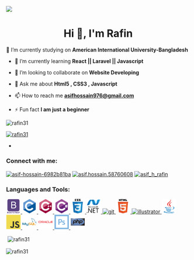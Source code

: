 <img height="400" width="auto" src="https://media.giphy.com/media/7ltN7lCgF2MQE/giphy.gif">
<h1 align="center">Hi 👋, I'm Rafin</h1>
<!--- <h3 align="center">A passionate Web developer from Bangladesh</h3>  --->


🔭 I’m currently studying on **American International University-Bangladesh**

- 🌱 I’m currently learning **React || Laravel || Javascript**

- 👯 I’m looking to collaborate on **Website Developing**

- 💬 Ask me about **Html5 , CSS3 , Javascript**

- 📫 How to reach me **asifhossain976@gmail.com**

- ⚡ Fun fact **I am just a beginner**

<p align="left"> <img src="https://komarev.com/ghpvc/?username=rafin31&label=Profile%20views&color=0e75b6&style=flat" alt="rafin31" /> </p>

<p align="left"> <a href="https://github.com/ryo-ma/github-profile-trophy"><img src="https://github-profile-trophy.vercel.app/?username=rafin31" alt="rafin31" /></a> </p>

- 

<h3 align="left">Connect with me:</h3>
<p align="left">
<a href="https://linkedin.com/in/asif-hossain-6982b81ba" target="blank"><img align="center" src="https://cdn.jsdelivr.net/npm/simple-icons@3.0.1/icons/linkedin.svg" alt="asif-hossain-6982b81ba" height="30" width="40" /></a>
<a href="https://fb.com/asif.hossain.58760608" target="blank"><img align="center" src="https://cdn.jsdelivr.net/npm/simple-icons@3.0.1/icons/facebook.svg" alt="asif.hossain.58760608" height="30" width="40" /></a>
<a href="https://instagram.com/asif_h_rafin" target="blank"><img align="center" src="https://cdn.jsdelivr.net/npm/simple-icons@3.0.1/icons/instagram.svg" alt="asif_h_rafin" height="30" width="40" /></a>
</p>

<h3 align="left">Languages and Tools:</h3>
<p align="left">  <a href="https://getbootstrap.com" target="_blank"> <img src="https://raw.githubusercontent.com/devicons/devicon/master/icons/bootstrap/bootstrap-plain-wordmark.svg" alt="bootstrap" width="40" height="40"/> </a> <a href="https://www.cprogramming.com/" target="_blank"> <img src="https://raw.githubusercontent.com/devicons/devicon/master/icons/c/c-original.svg" alt="c" width="40" height="40"/> </a> <a href="https://www.w3schools.com/cpp/" target="_blank"> <img src="https://raw.githubusercontent.com/devicons/devicon/master/icons/cplusplus/cplusplus-original.svg" alt="cplusplus" width="40" height="40"/> </a> <a href="https://www.w3schools.com/cs/" target="_blank"> <img src="https://raw.githubusercontent.com/devicons/devicon/master/icons/csharp/csharp-original.svg" alt="csharp" width="40" height="40"/> </a> <a href="https://www.w3schools.com/css/" target="_blank"> <img src="https://raw.githubusercontent.com/devicons/devicon/master/icons/css3/css3-original-wordmark.svg" alt="css3" width="40" height="40"/> </a> <a href="https://dotnet.microsoft.com/" target="_blank"> <img src="https://raw.githubusercontent.com/devicons/devicon/master/icons/dot-net/dot-net-original-wordmark.svg" alt="dotnet" width="40" height="40"/> </a> <a href="https://git-scm.com/" target="_blank"> <img src="https://www.vectorlogo.zone/logos/git-scm/git-scm-icon.svg" alt="git" width="40" height="40"/> </a> <a href="https://www.w3.org/html/" target="_blank"> <img src="https://raw.githubusercontent.com/devicons/devicon/master/icons/html5/html5-original-wordmark.svg" alt="html5" width="40" height="40"/> </a> <a href="https://www.adobe.com/in/products/illustrator.html" target="_blank"> <img src="https://www.vectorlogo.zone/logos/adobe_illustrator/adobe_illustrator-icon.svg" alt="illustrator" width="40" height="40"/> </a> <a href="https://www.java.com" target="_blank"> <img src="https://raw.githubusercontent.com/devicons/devicon/master/icons/java/java-original.svg" alt="java" width="40" height="40"/> </a> <a href="https://developer.mozilla.org/en-US/docs/Web/JavaScript" target="_blank"> <img src="https://raw.githubusercontent.com/devicons/devicon/master/icons/javascript/javascript-original.svg" alt="javascript" width="40" height="40"/> </a> <a href="https://www.mysql.com/" target="_blank"> <img src="https://raw.githubusercontent.com/devicons/devicon/master/icons/mysql/mysql-original-wordmark.svg" alt="mysql" width="40" height="40"/> </a> <a href="https://www.oracle.com/" target="_blank"> <img src="https://raw.githubusercontent.com/devicons/devicon/master/icons/oracle/oracle-original.svg" alt="oracle" width="40" height="40"/> </a> <a href="https://www.photoshop.com/en" target="_blank"> <img src="https://raw.githubusercontent.com/devicons/devicon/master/icons/photoshop/photoshop-line.svg" alt="photoshop" width="40" height="40"/> </a> <a href="https://www.php.net" target="_blank"> <img src="https://raw.githubusercontent.com/devicons/devicon/master/icons/php/php-original.svg" alt="php" width="40" height="40"/> </a> </p>



<p>&nbsp;<img align="center" src="https://github-readme-stats.vercel.app/api?username=rafin31&show_icons=true&locale=en" alt="rafin31" /></p>

<p><img align="center" src="https://github-readme-streak-stats.herokuapp.com/?user=rafin31&" alt="rafin31" /></p>
